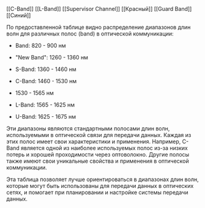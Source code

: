
[[C-Band]]
[[L-Band]]
[[Supervisor Channel]]
[[Красный]]
[[Guard Band]]
[[Синий]]

По предоставленной таблице видно распределение диапазонов длин волн для различных полос (band) в оптической коммуникации:

- Band: 820 - 900 нм

- "New Band": 1260 - 1360 нм

- S-Band: 1360 - 1460 нм

- C-Band: 1460 - 1530 нм

- 1530 - 1565 нм

- L-Band: 1565 - 1625 нм

- U-Band: 1625 - 1675 нм

Эти диапазоны являются стандартными полосами длин волн, используемыми в оптической связи для передачи данных. Каждая из этих полос имеет свои характеристики и применения. Например, C-Band является одной из наиболее используемых полос из-за низких потерь и хорошей проходимости через оптоволокно. Другие полосы также имеют свои уникальные свойства и применения в оптической коммуникации.

Эта таблица позволяет лучше ориентироваться в диапазонах длин волн, которые могут быть использованы для передачи данных в оптических сетях, и помогает при планировании и настройке системы передачи данных.